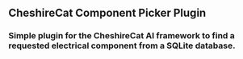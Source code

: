 ## CheshireCat Component Picker Plugin

### Simple plugin for the CheshireCat AI framework to find a requested electrical component from a SQLite database.
